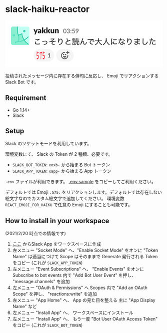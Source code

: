 slack-haiku-reactor
===

![利用イメージ](./docs/image.png "利用イメージ")

投稿されたメッセージ内に存在する俳句に反応し、 Emoji でリアクションする Slack Bot です。

## Requirement

- Go 1.14+
- Slack

## Setup

Slack のソケットモードを利用しています。

環境変数にて、 Slack の Token が 2 種類、必要です。

- `SLACK_BOT_TOKEN`: `xoxb-` から始まる Bot トークン
- `SLACK_APP_TOKEN`: `xapp-` から始まる App トークン

`.env` ファイルが利用できます。 [.env.sample](/.env.sample) をコピーしてご利用ください。

デフォルトでは Emoji `:575:` をリアクションします。デフォルトでは存在しない絵文字なのでカスタム絵文字で追加してください。
環境変数 `REACT_EMOJI_FOR_HAIKU` で任意の Emoji にすることも可能です。

## How to install in your workspace

(2021/2/20 時点での情報です)

1. [ここ](https://api.slack.com/apps?new_app=1) からSlack App をワークスペースに作成
2. 左メニュー "Socket Mode" へ、"Enable Socket Mode" をオンに
   "Token Name" は適当につけて Scope はそのままで Generate
   発行される Token をコピー (これが `SLACK_APP_TOKEN`)
3. 左メニュー "Event Subscriptions" へ、 "Enable Events" をオンに
   Subscribe to bot events 内で "Add Bot User Event" を押し、 "message.channels" を追加
4. 左メニュー "OAuth & Permissions" へ
   Scopes 内で "Add an OAuth Scope" を押し、 "reactions:write" を追加
5. 左メニュー "App Home" へ、 App の見た目を整える
   主に "App Display Name" など
6. 左メニュー "Install App" へ、 ワークスペースにインストール
7. 左メニュー "Install App" へ、 もう一度
   "Bot User OAuth Access Token" をコピー (これが `SLACK_BOT_TOKEN`)
